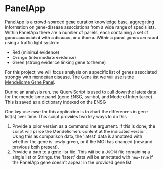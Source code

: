 # PanelApp

PanelApp is a crowd-sourced gene curation knowledge base, aggregating information on gene-disease
associations from a wide range of specialists. Within PanelApp there are a number of panels, each
containing a set of genes associated with a disease, or a theme. Within a panel genes are rated using
a traffic light system:

* Red (minimal evidence)
* Orange (intermediate evidence)
* Green (strong evidence linking gene to theme)

For this project, we will focus analysis on a specific list of genes associated strongly with mendelian
disease. The Gene list we will use is the [Mendeliome Gene Panel](https://panelapp.agha.umccr.org/panels/137/).

During an analysis run, the [Query Script](../reanalysis/query_panelapp.py) is used to pull down the latest data
for the mendeliome panel (gene ENSG, symbol, and Mode of Inheritance). This is saved as a dictionary indexed on
the ENSG

One key use case for this application is to chart the differences in gene list(s) over time. This script provides
two key ways to do this:

1. Provide a prior version as a command line argument. If this is done, the script will parse the Mendeliome's
content at the indicated version. Using this as comparison data, the 'latest' data is annotated with whether the
gene is newly green, or if the MOI has changed (new and previous both present).
2. Provide a path to a gene list file. This will be a JSON file containing a single list of Strings. the 'latest'
data will be annotated with `new=True` if the PanelApp gene doesn't appear in the provided gene list

